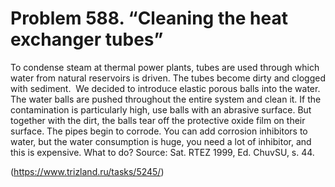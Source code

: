# Problem 588. “Cleaning the heat exchanger tubes”

To condense steam at thermal power plants, tubes are used through which water from natural reservoirs is driven. The tubes become dirty and clogged with sediment.  We decided to introduce elastic porous balls into the water. The water balls are pushed throughout the entire system and clean it. If the contamination is particularly high, use balls with an abrasive surface. But together with the dirt, the balls tear off the protective oxide film on their surface. The pipes begin to corrode. You can add corrosion inhibitors to water, but the water consumption is huge, you need a lot of inhibitor, and this is expensive. What to do? Source: Sat. RTEZ 1999, Ed. ChuvSU, s. 44.

(https://www.trizland.ru/tasks/5245/)